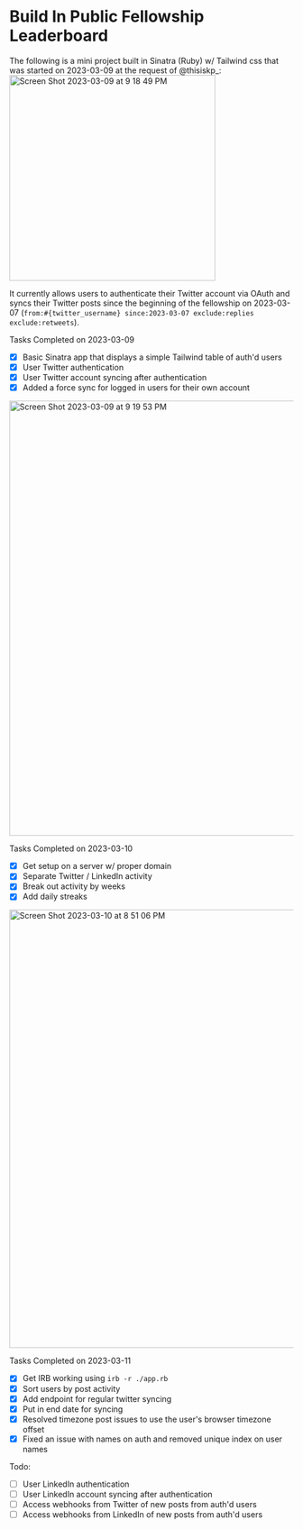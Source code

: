 # Build In Public Fellowship Leaderboard

The following is a mini project built in Sinatra (Ruby) w/ Tailwind css that was started on 2023-03-09 at the request of @thisiskp_:
<img width="365" alt="Screen Shot 2023-03-09 at 9 18 49 PM" src="https://user-images.githubusercontent.com/432526/224217505-b4511728-1801-4548-96f8-f7b44278d68e.png">

It currently allows users to authenticate their Twitter account via OAuth and syncs their Twitter posts since the beginning of the fellowship on 2023-03-07 (`from:#{twitter_username} since:2023-03-07 exclude:replies exclude:retweets`).


Tasks Completed on 2023-03-09
- [x] Basic Sinatra app that displays a simple Tailwind table of auth'd users
- [x] User Twitter authentication
- [x] User Twitter account syncing after authentication
- [x] Added a force sync for logged in users for their own account
<img width="772" alt="Screen Shot 2023-03-09 at 9 19 53 PM" src="https://user-images.githubusercontent.com/432526/224217546-2184d982-43ab-4acc-bad1-cb6575e8b9a4.png">


Tasks Completed on 2023-03-10
- [x] Get setup on a server w/ proper domain
- [x] Separate Twitter / LinkedIn activity
- [x] Break out activity by weeks
- [x] Add daily streaks
<img width="778" alt="Screen Shot 2023-03-10 at 8 51 06 PM" src="https://user-images.githubusercontent.com/432526/224461141-b445006d-c9d4-4c6e-8d19-e21379f11d37.png">


Tasks Completed on 2023-03-11
- [x] Get IRB working using `irb -r ./app.rb`
- [x] Sort users by post activity
- [x] Add endpoint for regular twitter syncing
- [x] Put in end date for syncing
- [x] Resolved timezone post issues to use the user's browser timezone offset
- [x] Fixed an issue with names on auth and removed unique index on user names

Todo:
- [ ] User LinkedIn authentication
- [ ] User LinkedIn account syncing after authentication
- [ ] Access webhooks from Twitter of new posts from auth'd users
- [ ] Access webhooks from LinkedIn of new posts from auth'd users
